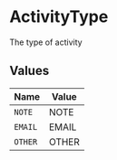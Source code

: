 # ActivityType

The type of activity


## Values

| Name    | Value   |
| ------- | ------- |
| `NOTE`  | NOTE    |
| `EMAIL` | EMAIL   |
| `OTHER` | OTHER   |
